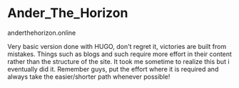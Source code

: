 ﻿# Ander_The_Horizon
anderthehorizon.online

Very basic version done with HUGO, don't regret it, victories are built from mistakes. Things such as blogs and such require more effort in their content rather than the structure of the site. It took me sometime to realize this but i eventually did it. Remember guys, put the effort where it is required and always take the easier/shorter path whenever possible!
